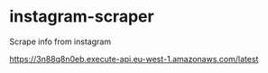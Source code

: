 # instagram-scraper
Scrape info from instagram

https://3n88q8n0eb.execute-api.eu-west-1.amazonaws.com/latest